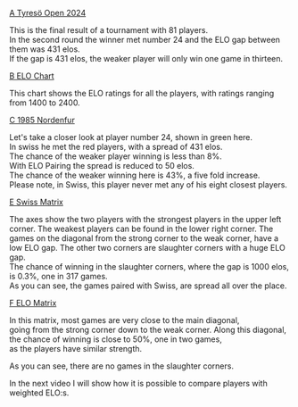 [A Tyresö Open 2024](https://member.schack.se/ShowTournamentServlet?id=13664&listingtype=2)

  This is the final result of a tournament with 81 players.  
  In the second round the winner met number 24 and the ELO gap between them was 431 elos.  
  If the gap is 431 elos, the weaker player will only win one game in thirteen.  
  
[B ELO Chart](https://docs.google.com/spreadsheets/d/1DHRnlp8Q6RnnG-gF-fg0liyS2zZINEF5typxI497JyE/edit?gid=483813383#gid=483813383)

  This chart shows the ELO ratings for all the players, with ratings ranging from 1400 to 2400.

[C 1985 Nordenfur](https://docs.google.com/spreadsheets/d/1DHRnlp8Q6RnnG-gF-fg0liyS2zZINEF5typxI497JyE/edit?gid=243754366#gid=243754366)

  Let's take a closer look at player number 24, shown in green here.  
  In swiss he met the red players, with a spread of 431 elos.  
  The chance of the weaker player winning is less than 8%.  
  With ELO Pairing the spread is reduced to 50 elos.  
  The chance of the weaker winning here is 43%, a five fold increase.  
  Please note, in Swiss, this player never met any of his eight closest players.  
  
[E Swiss Matrix](https://docs.google.com/spreadsheets/d/1DHRnlp8Q6RnnG-gF-fg0liyS2zZINEF5typxI497JyE/edit?gid=1809770193#gid=1809770193)

  The axes show the two players with the strongest players in the upper left corner.
  The weakest players can be found in the lower right corner.
  The games on the diagonal from the strong corner to the weak corner, have a low ELO gap.
  The other two corners are slaughter corners with a huge ELO gap.  
  The chance of winning in the slaughter corners,
  where the gap is 1000 elos, is 0.3%, one in 317 games.  
  As you can see, the games paired with Swiss, are spread all over the place.   
  
[F ELO Matrix](https://docs.google.com/spreadsheets/d/1DHRnlp8Q6RnnG-gF-fg0liyS2zZINEF5typxI497JyE/edit?gid=830847657#gid=830847657)

  In this matrix, most games are very close to the main diagonal,  
  going from the strong corner down to the weak corner.
  Along this diagonal, the chance of winning is close to 50%, one in two games,  
  as the players have similar strength.

  As you can see, there are no games in the slaughter corners.  

In the next video I will show how it is possible to compare players with weighted ELO:s. 